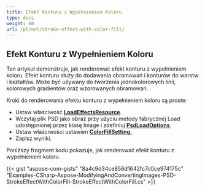 ```yaml
---
title: Efekt Konturu z Wypełnieniem Koloru
type: docs
weight: 60
url: /pl/net/stroke-effect-with-color-fill/
---
```


## **Efekt Konturu z Wypełnieniem Koloru**
Ten artykuł demonstruje, jak renderować efekt konturu z wypełnieniem koloru. Efekt konturu służy do dodawania obramowań i konturów do warstw i kształtów. Może być używany do tworzenia jednokolorowych linii, kolorowych gradientów oraz wzorowanych obramowań.

Kroki do renderowania efektu konturu z wypełnieniem koloru są proste:

- Ustaw właściwość [**LoadEffectsResource**](https://reference.aspose.com/psd/net/aspose.psd.imageloadoptions/psdloadoptions/properties/loadeffectsresource).
- Wczytaj plik PSD jako obraz przy użyciu metody fabrycznej Load udostępnionej przez klasę Image i zdefiniuj [**PsdLoadOptions**](https://reference.aspose.com/psd/net/aspose.psd.imageloadoptions/psdloadoptions).
- Ustaw właściwości ustawień [**ColorFillSetting.**](https://reference.aspose.com/psd/net/aspose.psd.fileformats.psd.layers.fillsettings/colorfillsettings)
- Zapisz wyniki.

Poniższy fragment kodu pokazuje, jak renderować efekt konturu z wypełnieniem koloru.

{{< gist "aspose-com-gists" "8a4c9d34ce856d1642fc7c0ce974175c" "Examples-CSharp-Aspose-ModifyingAndConvertingImages-PSD-StrokeEffectWithColorFill-StrokeEffectWithColorFill.cs" >}}
